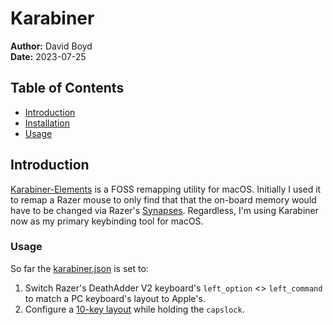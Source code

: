 # Karabiner

**Author:** David Boyd<br>
**Date:** 2023-07-25

## Table of Contents

- [Introduction](#introduction)
- [Installation](#installation)
- [Usage](#usage)

## Introduction

[Karabiner-Elements][official] is a FOSS remapping utility for macOS. Initially
I used it to remap a Razer mouse to only find that that the on-board memory
would have to be changed via Razer's [Synapses][r-synapses]. Regardless, I'm using Karabiner
now as my primary keybinding tool for macOS.

### Usage

So far the [karabiner.json][kb-json] is set to:

1. Switch Razer's DeathAdder V2 keyboard's `left_option` <> `left_command` to
   match a PC keyboard's layout to Apple's.
2. Configure a [10-key layout][numeric-keypad-mode] while holding the `capslock`.

<!-- Reference Links -->

[kb-json]: ./karabiner.json
[numeric-keypad-mode]: https://ke-complex-modifications.pqrs.org/?q=numeric%20keypad
[official]: https://github.com/pqrs-org/Karabiner-Elements
[r-synapses]: https://www.razer.com/synapse-3
